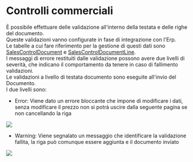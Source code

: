 # Controlli commerciali

È possibile effettuare delle validazione all'interno della testata e delle righe del documento.\
Queste validazioni vanno configurate in fase di integrazione con l'Erp.\
Le tabelle a cui fare riferimento per la gestione di questi dati sono [SalesControlDocument](broken-reference) e [SalesControlDocumentLine](broken-reference).\
I messaggi di errore restituiti dalle validazione possono avere due livelli di severità, che indicano il comportamento da tenere in caso di fallimento validazioni.\
Le validazioni a livello di testata documento sono eseguite all'invio del Documento.\
I due livelli sono:

* Error: Viene dato un errore bloccante che impone di modificare i dati, senza modificare il prezzo non si potrà uscire dalla seguente pagina se non cancellando la riga

![](../../.gitbook/assets/simulator-screen-shot-ipad-6th-generation-2019-08-05-at-14.38.19\_framed.png)

* Warning: Viene segnalato un messaggio che identificare la validazione fallita, la riga può comunque essere aggiunta e il documento inviato

![](../../.gitbook/assets/simulator-screen-shot-ipad-6th-generation-2019-08-05-at-14.47.00\_framed.png)
